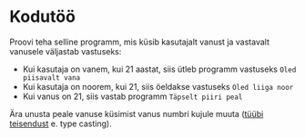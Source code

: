 # Kodutöö

Proovi teha selline programm, mis küsib kasutajalt vanust ja vastavalt vanusele väljastab vastuseks:

- Kui kasutaja on vanem, kui 21 aastat, siis ütleb programm vastuseks `Oled piisavalt vana`
- Kui kasutaja on noorem, kui 21, siis öeldakse vastuseks `Oled liiga noor`
- Kui vanus on 21, siis vastab programm `Täpselt piiri peal`

Ära unusta peale vanuse küsimist vanus numbri kujule muuta ([tüübi teisendust](../../concepts/tyybiteisendus/about.md) e. type casting).